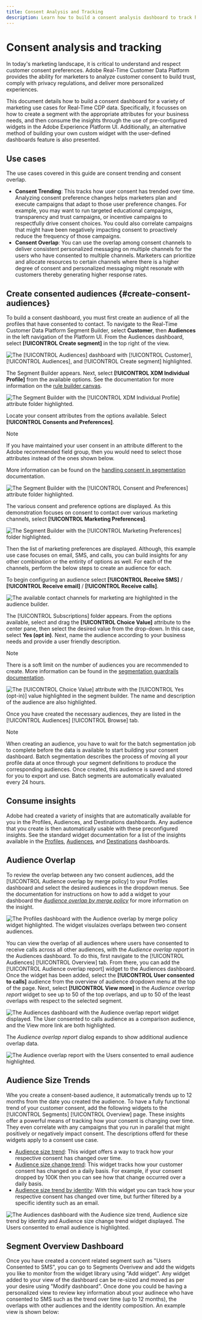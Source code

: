 ```yaml
---
title: Consent Analysis and Tracking
description: Learn how to build a consent analysis dashboard to track how user consent has trended over time. 
---
```

# Consent analysis and tracking

In today's marketing landscape, it is critical to understand and respect customer consent preferences. Adobe Real-Time Customer Data Platform provides the ability for marketers to analyze customer consent to build trust, comply with privacy regulations, and deliver more personalized experiences.

This document details how to build a consent dashboard for a variety of marketing use cases for Real-Time CDP data. Specifically, it focusses on how to create a segment with the appropriate attributes for your business needs, and then consume the insights through the use of pre-configured widgets in the Adobe Experience Platform UI. Additionally, an alternative method of building your own custom widget with the user-defined dashboards feature is also presented.

## Use cases

The use cases covered in this guide are consent trending and consent overlap.

- **Consent Trending**: This tracks how user consent has trended over time. Analyzing consent preference changes helps marketers plan and execute campaigns that adapt to those user preference changes. For example, you may want to run targeted educational campaigns, transparency and trust campaigns, or incentive campaigns to respectfully drive consent choices. You could also correlate campaigns that might have been negatively impacting consent to proactively reduce the frequency of those campaigns.
- **Consent Overlap**: You can use the overlap among consent channels to deliver consistent personalized messaging on multiple channels for the users who have consented to multiple channels. Marketers can prioritize and allocate resources to certain channels where there is a higher degree of consent and personalized messaging might resonate with customers thereby generating higher response rates.

<!-- ## Build a consent dashboard {#build-a-consent-dashboard} -->

## Create consented audiences {#create-consent-audiences}

To build a consent dashboard, you must first create an audience of all the profiles that have consented to contact. To navigate to the Real-Time Customer Data Platform Segment Builder, select **Customer**, then **Audiences** in the left navigation of the Platform UI. From the Audiences dashboard, select **[!UICONTROL Create segment]** in the top right of the view.

![The [!UICONTROL Audiences] dashboard with [!UICONTROL Customer], [!UICONTROL Audiences], and [!UICONTROL Create segment] highlighted.](../images/insights-use-cases/consent-analysis/create-segment.png)

The Segment Builder appears. Next, select **[!UICONTROL XDM Individual Profile]** from the available options. See the documentation for more information on the [rule builder canvas](../../segmentation/ui/segment-builder.md#rule-builder-canvas). 

![The Segment Builder with the [!UICONTROL XDM Individual Profile] attribute folder highlighted.](../images/insights-use-cases/consent-analysis/xdm-individual-profile.png)

Locate your consent attributes from the options available. Select **[!UICONTROL Consents and Preferences]**. 

>[!NOTE]
>
>If you have maintained your user consent in an attribute different to the Adobe recommended field group, then you would need to select those attributes instead of the ones shown below.

More information can be found on the [handling consent in segmentation](../../segmentation/consents.md#handling-consent-in-segmentation) documentation.

![The Segment Builder with the [!UICONTROL Consent and Preferences] attribute folder highlighted.](../images/insights-use-cases/consent-analysis/consent-and-preferences.png)

The various consent and preference options are displayed. As this demonstration focuses on consent to contact over various marketing channels, select **[!UICONTROL Marketing Preferences]**.

![The Segment Builder with the [!UICONTROL Marketing Preferences] folder highlighted.](../images/insights-use-cases/consent-analysis/marketing-preferences.png)

Then the list of marketing preferences are displayed. Although, this example use case focuses on email, SMS, and calls, you can build insights for any other combination or the entirity of options as well. For each of the channels, perform the below steps to create an audience for each.

To begin configuring an audience select **[!UICONTROL Receive SMS]** / **[!UICONTROL Receive email]** / **[!UICONTROL Receive calls]**.

![The available contact channels for marketing are highlighted in the audience builder.](../images/insights-use-cases/consent-analysis/channels.png)

The [!UICONTROL Subscriptions] folder appears. From the options available, select and drag the **[!UICONTROL Choice Value]** attribute to the center pane, then select the desired value from the drop-down. In this case, select **Yes (opt in)**. Next, name the audience according to your business needs and provide a user friendly description.

>[!NOTE]
>
>There is a soft limit on the number of audiences you are recommended to create. More information can be found in the [segmentation guardrails documentation](https://experienceleague.adobe.com/docs/experience-platform/profile/guardrails.html?lang=en#segmentation-guardrails).

![The [!UICONTROL Choice Value] attribute with the [!UICONTROL Yes (opt-in)] value highlighted in the segment builder. The name and description of the audience are also highlighted.](../images/insights-use-cases/consent-analysis/choice-value.png)

Once you have created the necessary audiences, they are listed in the [!UICONTROL Audiences] [!UICONTROL Browse] tab. 

>[!NOTE]
>
>When creating an audience, you have to wait for the batch segmentation job to complete before the data is available to start building your consent dashboard. Batch segmentation describes the process of moving all your profile data at once through your segment definitions to produce the corresponding audiences. Once created, this audience is saved and stored for you to export and use. Batch segments are automatically evaluated every 24 hours.

## Consume insights

Adobe had created a variety of insights that are automatically available for you in the Profiles, Audiences, and Destinations dashboards. Any audience that you create is then automatically usable with these preconfigured insights. See the standard widget documentation for a list of the insights available in the [Profiles](../guides/profiles.md#standard-widgets), [Audiences](../guides/audiences.md#standard-widgets), and [Destinations](../guides/destinations.md) dashboards.

## Audience Overlap

To review the overlap between any two consent audiences, add the [!UICONTROL Audience overlap by merge policy] to your Profiles dashboard and select the desired audiences in the dropdown menus. See the documentation for instructions on how to add a widget to your dashboard the [*Audience overlap by merge policy*](../guides/profiles.md#audience-overlap-by-merge-policy) for more information on the insight.

<!-- Image needs updating to night mode -->

![The Profiles dashboard with the Audience overlap by merge policy widget highlighted. The widget visulaizes overlaps between two consent audiences.](../images/insights-use-cases/consent-analysis/audience-overlap-by-merge-policy.png)
 
You can view the overlap of all audiences where users have consented to receive calls across all other audiences, with the *Audience overlap report* in the Audiences dashboard. To do this, first navigate to the [!UICONTROL Audiences] [!UICONTROL Overview] tab. From there, you can add the [!UICONTROL Audience overlap report] widget to the Audiences dashboard. Once the widget has been added, select the **[!UICONTROL User consented to calls]** audience from the overview of audience dropdown menu at the top of the page. Next, select **[!UICONTROL View more]** in the *Audience overlap report* widget to see up to 50 of the top overlaps, and up to 50 of the least overlaps with respect to the selected segment.

<!-- Image needs updating to night mode -->

![The Audiences dashboard with the Audience overlap report widget displayed. The User consented to calls audience as a comparison audience, and the View more link are both highlighted.](../images/insights-use-cases/consent-analysis/audience-overlap-report-user-consent-to-calls.png)

The *Audience overlap report* dialog expands to show additional audience overlap data.

<!-- Image needs updating to night mode -->

![The Audience overlap report with the Users consented to email audience highlighted.](../images/insights-use-cases/consent-analysis/additional-audience-overlap-reports.png)

## Audience Size Trends

Whe  you create a consent-based audience, it automatically trends up to 12 months from the date you created the audience. To have a fully functional trend of your customer consent, add the following widgets to the [!UICONTROL Segments] [!UICONTROL Overview] page. These insights offer a powerful means of tracking how your consent is changing over time. They even correlate with any campaigns that you run in parallel that might positively or negatively impact consent. The descriptions offerd for these widgets apply to a consent use case.

- [Audience size trend](../guides/audiences.md#audience-size-trend): This widget offers a way to track how your respective consent has changed over time.
- [Audience size change trend](../guides/audiences.md#audience-size-change-trend): This widget tracks how your customer consent has changed on a daily basis. For example, if your consent dropped by 100K then you can see how that change occurred over a daily basis.
- [Audience size trend by identity](../guides/audiences.md#audience-size-trend-by-identity): With this widget you can track how your respective consent has changed over time, but further filtered by a specific identity such as an email.

<!-- Image needs updating to night mode -->

![The Audiences dashboard with the Audience size trend, Audience size trend by identity and Audience size change trend widget displayed. The Users consented to email audience is highlighted.](../images/insights-use-cases/consent-analysis/three-audience-trend-widgets.png)

<!--  -->

## Segment Overview Dashboard

Once you have created a concent related segment such as "Users Consented to SMS", you can go to Segments Overivew and add the widgets you like to monitor from the widget library using "Add widget". Any widget added to your view of the dashboard can be re-sized and moved as per your desire using "Modify dashboard". Once done you could be having a personalized view to review key information about your audinece who have consented to SMS such as the trend over time (up to 12 months), the overlaps with other audiences and the identity composition. An example view is shown below:
